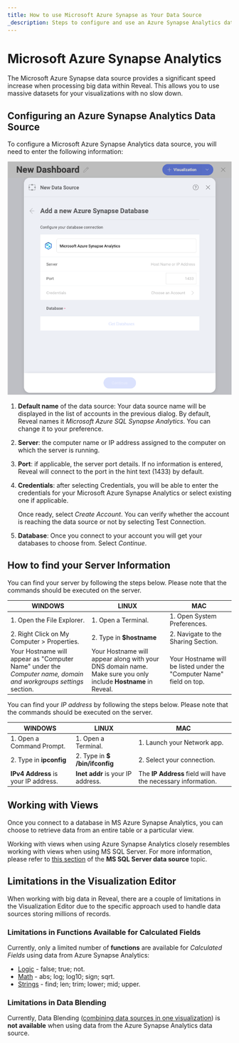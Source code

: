 ```yaml
---
title: How to use Microsoft Azure Synapse as Your Data Source
_description: Steps to configure and use an Azure Synapse Analytics data source in Slingshot.
---
```


# Microsoft Azure Synapse Analytics

The Microsoft Azure Synapse data source provides a significant speed
increase when processing big data within Reveal. This allows you to use
massive datasets for your visualizations with no slow down.

## Configuring an Azure Synapse Analytics Data Source

To configure a Microsoft Azure Synapse Analytics data source, you will
need to enter the following information:

<img src="images/synapse-azure-configuration.png" alt="Configuring azure synapse data source dialog" class="responsive-img"/>

1. **Default name** of the data source: Your data source name will be displayed in the list of accounts in the previous dialog. By default, Reveal names it *Microsoft Azure SQL Synapse Analytics*. You can change it to your preference.

2.  **Server**: the computer name or IP address assigned to the computer
    on which the server is running.

3.  **Port**: if applicable, the server port details. If no information
    is entered, Reveal will connect to the port in the hint text (1433)
    by default.

4.  **Credentials**: after selecting Credentials, you will be able to
    enter the credentials for your Microsoft Azure Synapse Analytics or
    select existing one if applicable.

    Once ready, select *Create Account*. You can verify whether the
    account is reaching the data source or not by selecting Test
    Connection.

5.  **Database**: Once you connect to your account you will get your databases to choose from.
Select *Continue*.

## How to find your Server Information

You can find your server by following the steps below. Please note that
the commands should be executed on the server.


| WINDOWS                                                                                                         | LINUX                                                                                                         | MAC                                                                  |
| --------------------------------------------------------------------------------------------------------------- | ------------------------------------------------------------------------------------------------------------- | -------------------------------------------------------------------- |
| 1\. Open the File Explorer.                                                                                     | 1\. Open a Terminal.                                                                                          | 1\. Open System Preferences.                                         |
| 2\. Right Click on My Computer \> Properties.                                                                   | 2\. Type in **$hostname**                                                                                     | 2\. Navigate to the Sharing Section.                                 |
| Your Hostname will appear as "Computer Name" under the *Computer name, domain and workgroups settings* section. | Your Hostname will appear along with your DNS domain name. Make sure you only include **Hostname** in Reveal. | Your Hostname will be listed under the "Computer Name" field on top. |

You can find your *IP address* by following the steps below. Please note
that the commands should be executed on the server.

| WINDOWS                              | LINUX                             | MAC                                                           |
| ------------------------------------ | --------------------------------- | ------------------------------------------------------------- |
| 1\. Open a Command Prompt.           | 1\. Open a Terminal.              | 1\. Launch your Network app.                                  |
| 2\. Type in **ipconfig**             | 2\. Type in **$ /bin/ifconfig**   | 2\. Select your connection.                                   |
| **IPv4 Address** is your IP address. | **Inet addr** is your IP address. | The **IP Address** field will have the necessary information. |

## Working with Views

Once you connect to a database in MS Azure Synapse Analytics, you can
choose to retrieve data from an entire table or a particular view.

Working with views when using Azure Synapse Analytics closely resembles
working with views when using MS SQL Server. For more information,
please refer to [this section](Microsoft-SQL-Server.html#working-with-views)
of the **MS SQL Server data source** topic.

## Limitations in the Visualization Editor

When working with big data in Reveal, there are a couple of limitations
in the Visualization Editor due to the specific approach used to handle
data sources storing millions of records.

### Limitations in Functions Available for Calculated Fields

Currently, only a limited number of **functions** are available for
*Calculated Fields* using data from Azure Synapse Analytics:

- [Logic](~/en/data-visualizations/fields/calculated-fields/logic.md) - false; true; not.
- [Math](~/en/data-visualizations/fields/calculated-fields/math.md) - abs; log; log10; sign; sqrt.
- [Strings](~/en/data-visualizations/fields/calculated-fields/string.md) - find; len; trim; lower; mid; upper.

### Limitations in Data Blending

Currently, Data Blending ([combining data sources in one visualization](~/en/datasources/data-blending.md)) is **not available** when using data from the Azure Synapse Analytics data source.
